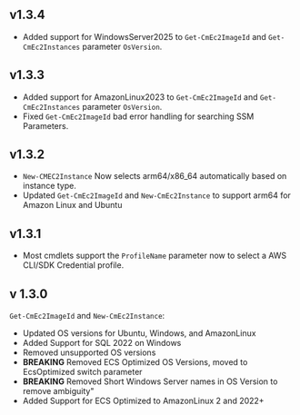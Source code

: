## v1.3.4
- Added support for WindowsServer2025 to `Get-CmEc2ImageId` and `Get-CmEc2Instances` parameter `OsVersion`.

## v1.3.3
- Added support for AmazonLinux2023 to `Get-CmEc2ImageId` and `Get-CmEc2Instances` parameter `OsVersion`.
- Fixed `Get-CmEc2ImageId` bad error handling for searching SSM Parameters.

## v1.3.2
- `New-CMEC2Instance` Now selects arm64/x86_64 automatically based on instance type.
- Updated `Get-CmEc2ImageId` and `New-CmEc2Instance` to support arm64 for Amazon Linux and Ubuntu

## v1.3.1
- Most cmdlets support the `ProfileName` parameter now to select a AWS CLI/SDK Credential profile.

## v 1.3.0
`Get-CmEc2ImageId` and `New-CmEc2Instance`:       
- Updated OS versions for Ubuntu, Windows, and AmazonLinux
- Added Support for SQL 2022 on Windows
- Removed unsupported OS versions
- **BREAKING** Removed ECS Optimized OS Versions, moved to EcsOptimized switch parameter
- **BREAKING** Removed Short Windows Server names in OS Version to remove ambiguity"
- Added Support for ECS Optimized to AmazonLinux 2 and 2022+